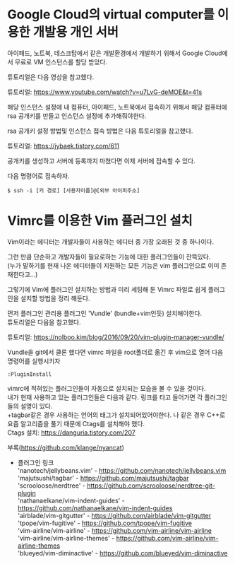 Google Cloud의 virtual computer를 이용한 개발용 개인 서버
========================================================

아이패드, 노트북, 데스크탑에서 같은 개발환경에서 개발하기 위해서 Google Cloud에서 무료로 VM 인스턴스를 할당 받았다. 

튜토리얼은 다음 영상을 참고했다.

튜토리얼: https://www.youtube.com/watch?v=u7LvG-deMOE&t=41s

해당 인스턴스 설정에 내 컴퓨터, 아이패드, 노트북에서 접속하기 위해서 해당 컴퓨터에 rsa 공개키를 만들고 인스턴스 설정에 추가해줘야한다.

rsa 공개키 설정 방법및 인스턴스 접속 방법은 다음 튜토리얼을 참고했다.

튜토리얼: https://jybaek.tistory.com/611

공개키를 생성하고 서버에 등록까지 마쳤다면 이제 서버에 접속할 수 있다.

다음 명령어로 접속하자.

```
$ ssh -i [키 경로] [사용자이름]@[외부 아이피주소]
```

Vimrc를 이용한 Vim 플러그인 설치
========================================================
Vim이라는 에디터는 개발자들이 사용하는 에디터 중 가장 오래된 것 중 하나이다.

그런 만큼 단순하고 개발자들이 필요로하는 기능에 대한 플러그인들이 잔뜩있다.   
(누가 말하기를 현재 나온 에디터들이 지원하는 모든 기능은 vim 플러그인으로 이미 존재한다고...)

그렇기에 Vim에 플러그인 설치하는 방법과 미리 세팅해 둔 Vimrc 파일로 쉽게 플러그인을 설치할 방법을 정리 해둔다.

먼저 플러그인 관리용 플러그인 'Vundle' (bundle+vim인듯) 설치해야한다.  
튜토리얼은 다음을 참고했다.

튜토리얼: https://nolboo.kim/blog/2016/09/20/vim-plugin-manager-vundle/

Vundle을 git에서 클론 했다면 vimrc 파일을 root폴더로 옮긴 후 vim으로 열어 다음 명령어를 실행시키자  

```
:PluginInstall
```

vimrc에 적혀있는 플러그인들이 자동으로 설치되는 모습을 볼 수 있을 것이다.  
내가 현재 사용하고 있는 플러그인들은 다음과 같다. 링크를 타고 들어가면 각 플러그인들의 설명이 있다.  
+tagbar같은 경우 사용하는 언어의 태그가 설치되어있어야한다. 나 같은 경우 C++로 요즘 알고리즘을 풀기 때문에 Ctags를 설치해야 했다.  
Ctags 설치: https://danguria.tistory.com/207  

부록(https://github.com/klange/nyancat)  

* 플러그인 링크  
'nanotech/jellybeans.vim' - https://github.com/nanotech/jellybeans.vim  
'majutsushi/tagbar' - https://github.com/majutsushi/tagbar  
'scrooloose/nerdtree' - https://github.com/scrooloose/nerdtree-git-plugin  
'nathanaelkane/vim-indent-guides' - https://github.com/nathanaelkane/vim-indent-guides  
'airblade/vim-gitgutter' - https://github.com/airblade/vim-gitgutter  
'tpope/vim-fugitive' - https://github.com/tpope/vim-fugitive  
'vim-airline/vim-airline' - https://github.com/vim-airline/vim-airline  
'vim-airline/vim-airline-themes' - https://github.com/vim-airline/vim-airline-themes  
'blueyed/vim-diminactive' - https://github.com/blueyed/vim-diminactive  
